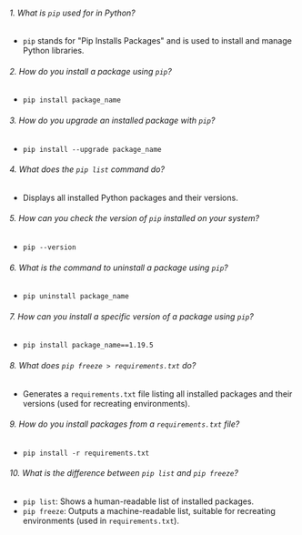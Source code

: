

###### 1. What is `pip` used for in Python?
- `pip` stands for "Pip Installs Packages" and is used to install and manage Python libraries.    
###### 2. How do you install a package using `pip`?
- `pip install package_name`    
###### 3. How do you upgrade an installed package with `pip`?
- `pip install --upgrade package_name`    
###### 4. What does the `pip list` command do?
- Displays all installed Python packages and their versions.    
###### 5. How can you check the version of `pip` installed on your system?
- `pip --version`    
###### 6. What is the command to uninstall a package using `pip`?
- `pip uninstall package_name`    
###### 7. How can you install a specific version of a package using `pip`?
- `pip install package_name==1.19.5`    
###### 8. What does `pip freeze > requirements.txt` do?
- Generates a `requirements.txt` file listing all installed packages and their versions (used for recreating environments).    
###### 9. How do you install packages from a `requirements.txt` file?
- `pip install -r requirements.txt`    
###### 10. What is the difference between `pip list` and `pip freeze`?
- `pip list`: Shows a human-readable list of installed packages.        
- `pip freeze`: Outputs a machine-readable list, suitable for recreating environments (used in `requirements.txt`).
